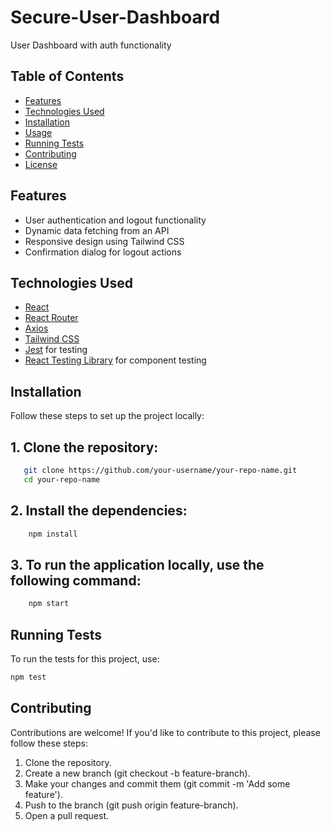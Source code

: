 # Secure-User-Dashboard

User Dashboard with auth functionality

## Table of Contents

- [Features](#features)
- [Technologies Used](#technologies-used)
- [Installation](#installation)
- [Usage](#usage)
- [Running Tests](#running-tests)
- [Contributing](#contributing)
- [License](#license)

## Features

- User authentication and logout functionality
- Dynamic data fetching from an API
- Responsive design using Tailwind CSS
- Confirmation dialog for logout actions

## Technologies Used

- [React](https://reactjs.org/)
- [React Router](https://reactrouter.com/)
- [Axios](https://axios-http.com/)
- [Tailwind CSS](https://tailwindcss.com/)
- [Jest](https://jestjs.io/) for testing
- [React Testing Library](https://testing-library.com/docs/react-testing-library/intro/) for component testing

## Installation

Follow these steps to set up the project locally:

## 1. Clone the repository:

```bash
   git clone https://github.com/your-username/your-repo-name.git
   cd your-repo-name
```

## 2. Install the dependencies:

```bash
    npm install
```

## 3. To run the application locally, use the following command:

```bash
    npm start
```

## Running Tests
To run the tests for this project, use:

```bash
npm test
```

## Contributing
Contributions are welcome! If you'd like to contribute to this project, please follow these steps:

1. Clone the repository.
2. Create a new branch (git checkout -b feature-branch).
3. Make your changes and commit them (git commit -m 'Add some feature').
4. Push to the branch (git push origin feature-branch).
5. Open a pull request.